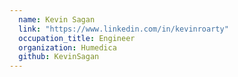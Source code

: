```yaml
---
  name: Kevin Sagan
  link: "https://www.linkedin.com/in/kevinroarty"
  occupation_title: Engineer
  organization: Humedica
  github: KevinSagan
---
```

